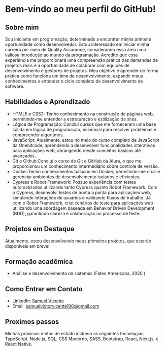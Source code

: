 # Bem-vindo ao meu perfil do GitHub!

## Sobre mim
Sou iniciante em programação, determinado a encontrar minha primeira oportunidade como desenvolvedor. Estou interessado em iniciar minha carreira por meio de Quality Assurance, considerando essa área uma valiosa introdução ao mundo da programação. Acredito que essa experiência me proporcionará uma compreensão prática das demandas de projetos reais e a oportunidade de colaborar com equipes de desenvolvimento e gestores de projetos. Meu objetivo é aprender de forma prática como funciona um time de desenvolvimento, expandir meus conhecimentos e entender o ciclo completo de desenvolvimento de software.

## Habilidades e Aprendizado
- HTML5 e CSS3: Tenho conhecimento na construção de páginas web, permitindo-me entender a estruturação e estilização de sites.
- Lógica de Programação: Concluí cursos que me forneceram uma base sólida em lógica de programação, essencial para resolver problemas e compreender algoritmos.
- JavaScript: Atualmente, estou no meio do curso completo de JavaScript da Onebitcode, aprendendo a desenvolver funcionalidades interativas para aplicações web, abrangendo desde conceitos básicos até avançados..
- Git e Github:Concluí o curso de Git e GitHub da Alura, o que me proporcionou um conhecimento intermediário sobre controle de versão.
- Docker:Tenho conhecimentos básicos em Docker, permitindo-me criar e gerenciar ambientes de desenvolvimento isolados e eficientes.
- Cypress e Robot Framework: Possuo experiência com testes automatizados utilizando tanto Cypress quanto Robot Framework. Com o Cypress, desenvolvi testes de ponta a ponta para aplicações web, simulando interações de usuários e validando fluxos de trabalho. Já com o Robot Framework, criei cenários de teste para aplicações web utilizando uma abordagem baseada em Behavior Driven Development (BDD), garantindo clareza e colaboração no processo de teste.

## Projetos em Destaque
Atualmente, estou desenvolvendo meus primeiros projetos, que estarão disponíveis em breve!

## Formação acadêmica
- Análise e desenvolvimento de sistemas (Fatec Americana, 2020 )

## Como Entrar em Contato
- LinkedIn: [Samuel Vicente](www.linkedin.com/in/samuelvictorvicente)
- Email: samuelvictorvicente100@gmail.com

## Proximos passos
Minhas próximas metas de estudo incluem as seguintes tecnologias: TypeScript, Node.js, SQL, CSS Moderno, SASS, Bootstrap, React, Next.js, e React Native.
